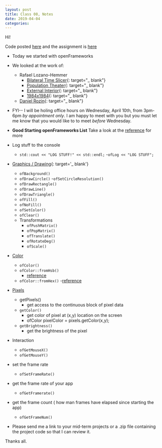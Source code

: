 ```yaml
---
layout: post
title: Class 08, Notes
date: 2019-04-04
categories:
---
```


Hi!

Code posted [here](https://github.com/ajbajb/ARTTECH3135-spring2019) and the assignment is [here](https://ajbajb.github.io/ARTTECH3135-spring2019/assignments/08a.html)

- Today we started with openFrameworks
- We looked at the work of:
    - Rafael Lozano-Hemmer
        - [Bilateral Time Slicer](http://www.lozano-hemmer.com/bilateral_time_slicer.php){: target="_ blank"}
        - [Population Theater](http://www.lozano-hemmer.com/population_theatre.php){: target="_ blank"}
        - [External Interior](http://www.lozano-hemmer.com/external_interior.php){: target="_ blank"}
        - [1984x1984](http://www.lozano-hemmer.com/1984x1984.php){: target="_ blank"}
    - [Daniel Rozin](http://www.smoothware.com/danny/){: target="_ blank"}

- FYI-- I will be holing office hours on Wednesday, April 10th, from 3pm- 6pm _by appointment only_. I am happy to meet with you but you must let me know that you would like to to meet _before_ Wednesday.

- __Good Starting openFrameworks List__
Take a look at the [reference](https://openframeworks.cc/documentation/) for more
- Log stuff to the console
    - `std::cout << "LOG STUFF!" << std::endl;`
    -`ofLog << "LOG STUFF";`
- [Graphics / Drawing](https://openframeworks.cc/documentation/graphics/ofGraphics/){: target='_ blank'}
    - `ofBackground()`
    - `ofDrawCircle()`
        -`ofSetCircleResolution()`
    - `ofDrawRectangle()`
    - `ofDrawLine()`
    - `ofDrawTriangle()`
    - `ofFill()`
    - `ofNoFill()`
    - `ofSetColor()`
    - `ofClear()`
    - Transformations
        - `ofPushMatrix()`
        - `ofPopMatrix()`
        - `ofTranslate()`
        - `ofRotateDeg()`
        - `ofScale()`
- [Color](https://openframeworks.cc/documentation/types/ofColor/)
    - `ofColor()`
    - `ofColor::fromHsb()`
        - [reference](https://openframeworks.cc/documentation/types/ofColor/#show_fromHsb)
    - `ofColor::fromHex()`
        -[reference](https://openframeworks.cc/documentation/types/ofColor/#show_fromHex)
- [Pixels](https://openframeworks.cc/documentation/graphics/ofPixels/)
    - getPixels()
        - get access to the continuous block of pixel data
    - `getColor()`
        - get color of pixel at (x,y) location on the screen
        - ofColor pixelColor = pixels.getColor(x,y);
    - `getBrightness()`
        - get the brightness of the pixel
- Interaction
    - `ofGetMouseX()`
    - `ofGetMouseY()`

- set the frame rate
    - `ofSetFrameRate()`
- get the frame rate of your app
    - `ofGetFramerate()`
- get the frame count ( how man frames have elapsed since starting the app)
    - `ofGetFrameNum()`

- Please send me a link to your mid-term projects or a .zip file containing the project code so that I can review it.

Thanks all.
